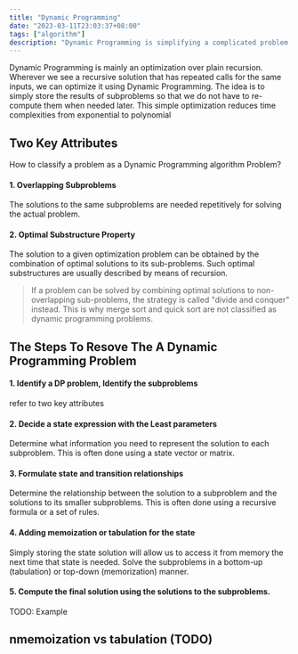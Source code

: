 ```yaml
---
title: "Dynamic Programming"
date: "2023-03-11T23:03:37+08:00"
tags: ["algorithm"]
description: "Dynamic Programming is simplifying a complicated problem by breaking it down into simpler sub-problems in a recursive manner"
---
```

Dynamic Programming is mainly an optimization over plain recursion. Wherever we see a recursive solution that has repeated calls for the same inputs, we can optimize it using Dynamic Programming. The idea is to simply store the results of subproblems so that we do not have to re-compute them when needed later. This simple optimization reduces time complexities from exponential to polynomial

## Two Key Attributes
How to classify a problem as a Dynamic Programming algorithm Problem?
#### 1. Overlapping Subproblems
The solutions to the same subproblems are needed repetitively for solving the actual problem.

#### 2. Optimal Substructure Property
The solution to a given optimization problem can be obtained by the combination of optimal solutions to its sub-problems. Such optimal substructures are usually described by means of recursion.

> If a problem can be solved by combining optimal solutions to non-overlapping sub-problems, the strategy is called "divide and conquer" instead. This is why merge sort and quick sort are not classified as dynamic programming problems.

## The Steps To Resove The A Dynamic Programming Problem

#### 1. Identify a **DP** problem, Identify the **subproblems**
refer to two key attributes 
#### 2. Decide a state expression with the Least parameters
Determine what information you need to represent the solution to each subproblem. This is often done using a state vector or matrix.
#### 3. Formulate state and transition relationships 
Determine the relationship between the solution to a subproblem and the solutions to its smaller subproblems. This is often done using a recursive formula or a set of rules.
#### 4. Adding memoization or tabulation for the state
Simply storing the state solution will allow us to access it from memory the next time that state is needed. Solve the subproblems in a bottom-up (tabulation) or top-down (memorization) manner. 
#### 5. Compute the final solution using the solutions to the subproblems.

TODO: Example

## nmemoization vs tabulation (TODO)
